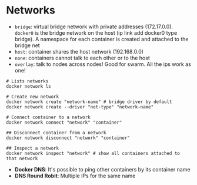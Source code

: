 # Networks

- `bridge`: virtual bridge network with private addresses (172.17.0.0). `docker0` is the bridge network on the host (ip link add docker0 type bridge). A namespace for each container is created and attached to the bridge net
- `host`: container shares the host network (192.168.0.0)
- `none`: containers cannot talk to each other or to the host
- `overlay`: talk to nodes across nodes! Good for swarm. All the ips work as one!

```shell
# Lists networks
docker network ls

# Create new network
docker network create "network-name" # bridge driver by default
docker network create --driver "net-type" "network-name"

# Connect container to a network
docker network connect "network" "container"

## Disconnect container from a network
docker network disconnect "network" "container"

## Inspect a network
docker network inspect "network" # show all containers attached to that network
```

- **Docker DNS**: It's possible to ping other containers by its container name
- **DNS Round Robit**: Multiple IPs for the same name
